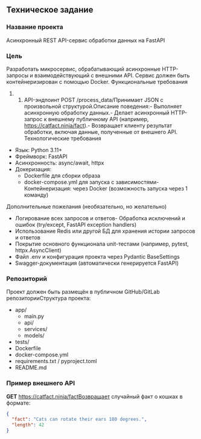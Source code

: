 ## Техническое задание
### Название проекта
Асинхронный REST API-сервис обработки данных на FastAPI
### Цель
Разработать микросервис, обрабатывающий асинхронные HTTP-запросы и взаимодействующий с внешними API. Сервис должен быть контейнеризирован с помощью Docker.
Функциональные требования
1.	1. API-эндпоинт
POST /process_data/Принимает JSON с произвольной структурой.Описание поведения:- Выполняет асинхронную обработку данных.- Делает асинхронный HTTP-запрос к внешнему публичному API (например, https://catfact.ninja/fact).- Возвращает клиенту результат обработки, включая данные, полученные от внешнего API.
Технологические требования
- Язык: Python 3.11+
- Фреймворк: FastAPI
- Асинхронность: async/await, httpx
- Докеризация:  
  - Dockerfile для сборки образа  
   - docker-compose.yml для запуска с зависимостями- Контейнеризация: через Docker (возможность запуска через 1 команду)

Дополнительные пожелания (необязательно, но желательно)
- Логирование всех запросов и ответов- Обработка исключений и ошибок (try/except, FastAPI exception handlers)
- Использование Redis или другой БД для хранения истории запросов и ответов
- Покрытие основного функционала unit-тестами (например, pytest, httpx.AsyncClient)
- Файл .env и конфигурация проекта через Pydantic BaseSettings
- Swagger-документация (автоматически генерируется FastAPI)

### Репозиторий
Проект должен быть размещён в публичном GitHub/GitLab репозиторииСтруктура проекта:  
- app/    
  -    main.py    
  -    api/    
  -    services/    
  -    models/  
- tests/  
- Dockerfile  
- docker-compose.yml  
- requirements.txt / pyproject.toml  
- README.md

### Пример внешнего API
**GET** https://catfact.ninja/factВозвращает случайный факт о кошках в формате:
```json
{
  "fact": "Cats can rotate their ears 180 degrees.",
  "length": 42
}
```

